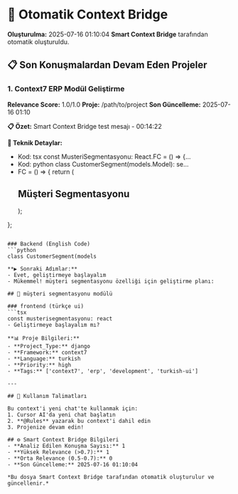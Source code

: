 # 🧠 Otomatik Context Bridge
**Oluşturulma:** 2025-07-16 01:10:04
**Smart Context Bridge** tarafından otomatik oluşturuldu.

## 📋 Son Konuşmalardan Devam Eden Projeler

### 1. Context7 ERP Modül Geliştirme
**Relevance Score:** 1.0/1.0
**Proje:** /path/to/project
**Son Güncelleme:** 2025-07-16 01:10

**📋 Özet:** Smart Context Bridge test mesajı - 00:14:22

**🔧 Teknik Detaylar:**
- Kod: tsx
const MusteriSegmentasyonu: React.FC = () => {...
- Kod: python
class CustomerSegment(models.Model):
    se...
- FC = () => {
  return (
    <div className="musteri-segmentasyonu context7-card">
      <h2>Müşteri Segmentasyonu</h2>
      <SegmentListesi />
      <YeniSegmentFormu />
    </div>
  );
};
```

### Backend (English Code)
```python
class CustomerSegment(models

**▶️ Sonraki Adımlar:**
- Evet, geliştirmeye başlayalım
- Mükemmel! müşteri segmentasyonu özelliği için geliştirme planı:

## 🎯 müşteri segmentasyonu modülü

### frontend (türkçe ui)
```tsx
const musterisegmentasyonu: react
- Geliştirmeye başlayalım mı?

**📊 Proje Bilgileri:**
- **Project_Type:** django
- **Framework:** context7
- **Language:** turkish
- **Priority:** high
- **Tags:** ['context7', 'erp', 'development', 'turkish-ui']

---

## 🎯 Kullanım Talimatları

Bu context'i yeni chat'te kullanmak için:
1. Cursor AI'da yeni chat başlatın
2. **@Rules** yazarak bu context'i dahil edin
3. Projenize devam edin!

## ⚙️ Smart Context Bridge Bilgileri
- **Analiz Edilen Konuşma Sayısı:** 1
- **Yüksek Relevance (>0.7):** 1
- **Orta Relevance (0.5-0.7):** 0
- **Son Güncelleme:** 2025-07-16 01:10:04

*Bu dosya Smart Context Bridge tarafından otomatik oluşturulur ve güncellenir.*
